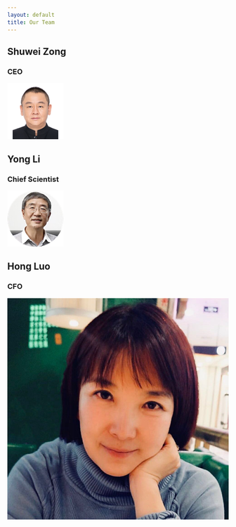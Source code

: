 ```yaml
---
layout: default
title: Our Team
---
```

<style>
  .container img {
    width: 64px;
    height: 64px;
    border-radius: 64px;
  }
</style>

## Shuwei Zong

### CEO

![](/images/zong.png)


## Yong Li

### Chief Scientist 

![](/images/li.png)

## Hong Luo

### CFO

![](/images/36388865-93F9-44E3-A6B6-5CD410AFB2A1.jpeg)
